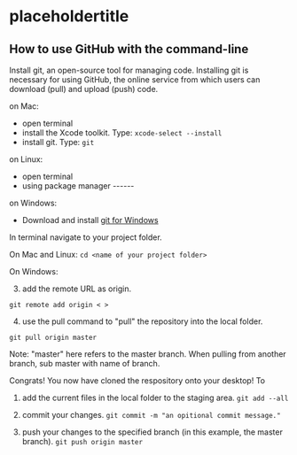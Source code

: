 # placeholdertitle


## How to use GitHub with the command-line

Install git, an open-source tool for managing code. Installing git is necessary for using GitHub, the online service from which users can download (pull) and upload (push) code. 

on Mac:
 - open terminal
 - install the Xcode toolkit. Type: `xcode-select --install`
 - install git. Type: `git`

on Linux: 
 - open terminal
 - using package manager ------ 

on Windows:
 - Download and install [git for Windows](https://git-scm.com/downloads) 

In terminal navigate to your project folder. 

On Mac and Linux:
`cd <name of your project folder>`


On Windows:

3. add the remote URL as origin.

`git remote add origin < >`


4. use the pull command to "pull" the repository into the local folder. 

`git pull origin master`

Note: "master" here refers to the master branch. When pulling from another branch, sub master with name of branch.

Congrats! You now have cloned the respository onto your desktop! 
To 

1. add the current files in the local folder to the staging area. 
`git add --all`

2. commit your changes. 
`git commit -m "an opitional commit message."`

3. push your changes to the specified branch (in this example, the master branch). 
`git push origin master`









